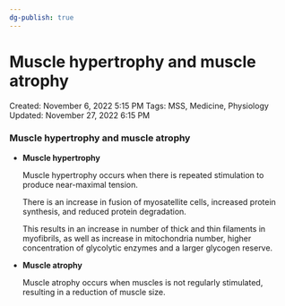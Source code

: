 ```yaml
---
dg-publish: true
---
```


# Muscle hypertrophy and muscle atrophy

Created: November 6, 2022 5:15 PM
Tags: MSS, Medicine, Physiology
Updated: November 27, 2022 6:15 PM

### Muscle hypertrophy and muscle atrophy

- ************************************Muscle hypertrophy************************************
    
    Muscle hypertrophy occurs when there is repeated stimulation to produce near-maximal tension.
    
    There is an increase in fusion of myosatellite cells, increased protein synthesis, and reduced protein degradation.
    
    This results in an increase in number of thick and thin filaments in myofibrils, as well as increase in mitochondria number, higher concentration of glycolytic enzymes and a larger glycogen reserve.
    
- ****************************Muscle atrophy****************************
    
    Muscle atrophy occurs when muscles is not regularly stimulated, resulting in a reduction of muscle size.